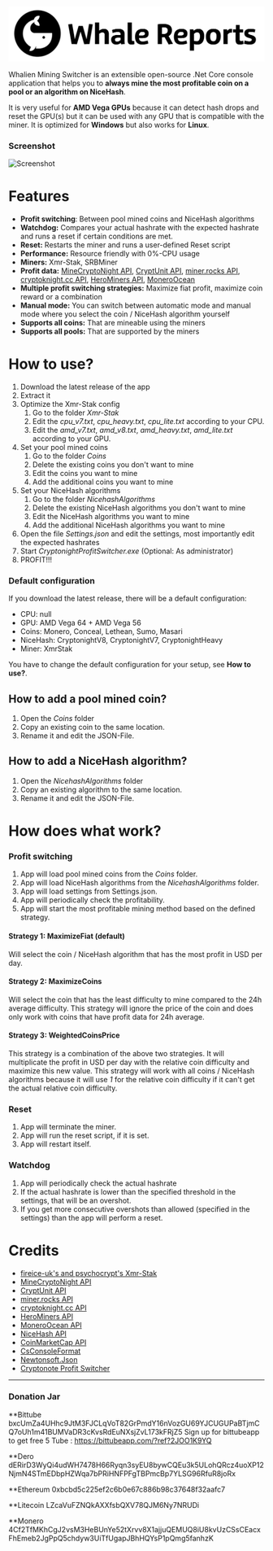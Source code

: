 
![Screenshot](Images/logo1.png?raw=true "Screenshot")

Whalien Mining Switcher is an extensible open-source .Net Core console application that helps you to **always mine the most profitable coin on a pool or an algorithm on NiceHash**.

It is very useful for **AMD Vega GPUs** because it can detect hash drops and reset the GPU(s) but it can be used with any GPU that is compatible with the miner.
It is optimized for **Windows** but also works for **Linux**.

### Screenshot

![Screenshot](screenshot.png?raw=true "Screenshot")

# Features

  - **Profit switching**: Between pool mined coins and NiceHash algorithms
  - **Watchdog:** Compares your actual hashrate with the expected hashrate and runs a reset if certain conditions are met.
  - **Reset:** Restarts the miner and runs a user-defined Reset script
  - **Performance:** Resource friendly with 0%-CPU usage
  - **Miners:** Xmr-Stak, SRBMiner
  - **Profit data:** [MineCryptoNight API](http://minecryptonight.net/api), [CryptUnit API](https://www.cryptunit.com/api/), [miner.rocks API](https://miner.rocks/), [cryptoknight.cc API](https://cryptoknight.cc/), [HeroMiners API](https://herominers.com/), [MoneroOcean](https://moneroocean.stream)
  - **Multiple profit switching strategies:** Maximize fiat profit, maximize coin reward or a combination
  - **Manual mode:** You can switch between automatic mode and manual mode where you select the coin / NiceHash algorithm yourself
  - **Supports all coins:** That are mineable using the miners
  - **Supports all pools:** That are supported by the miners


# How to use?

1. Download the latest release of the app
2. Extract it
3. Optimize the Xmr-Stak config
    1. Go to the folder *Xmr-Stak*
    2. Edit the *cpu_v7.txt*, *cpu_heavy.txt*, *cpu_lite.txt* according to your CPU.
    3. Edit the *amd_v7.txt*, *amd_v8.txt*, *amd_heavy.txt*, *amd_lite.txt* according to your GPU.
4. Set your pool mined coins
    1. Go to the folder *Coins*
    2. Delete the existing coins you don't want to mine
    3. Edit the coins you want to mine
    4. Add the additional coins you want to mine
4. Set your NiceHash algorithms
    1. Go to the folder *NicehashAlgorithms*
    2. Delete the existing NiceHash algorithms you don't want to mine
    3. Edit the NiceHash algorithms you want to mine
    4. Add the additional NiceHash algorithms you want to mine
5. Open the file *Settings.json* and edit the settings, most importantly edit the expected hashrates
6. Start *CryptonightProfitSwitcher.exe* (Optional: As administrator)
7. PROFIT!!!

### Default configuration

If you download the latest release, there will be a default configuration:

- CPU: null
- GPU: AMD Vega 64 + AMD Vega 56
- Coins: Monero, Conceal, Lethean, Sumo, Masari
- NiceHash: CryptonightV8, CryptonightV7, CryptonightHeavy
- Miner: XmrStak

You have to change the default configuration for your setup, see **How to use?**.

## How to add a pool mined coin?

1. Open the *Coins* folder
2. Copy an existing coin to the same location.
3. Rename it and edit the JSON-File.

## How to add a NiceHash algorithm?

1. Open the *NicehashAlgorithms* folder
2. Copy an existing algorithm to the same location.
3. Rename it and edit the JSON-File.

# How does what work?

### Profit switching

1. App will load pool mined coins from the *Coins* folder.
2. App will load NiceHash algorithms from the *NicehashAlgorithms* folder.
3. App will load settings from Settings.json.
4. App will periodically check the profitability.
5. App will start the most profitable mining method based on the defined strategy.

#### Strategy 1: MaximizeFiat (default)
Will select the coin / NiceHash algorithm that has the most profit in USD per day.
#### Strategy 2: MaximizeCoins
Will select the coin that has the least difficulty to mine compared to the 24h average difficulty.
This strategy will ignore the price of the coin and does only work with coins that have profit data for 24h average.
#### Strategy 3: WeightedCoinsPrice
This strategy is a combination of the above two strategies.
It will multiplicate the profit in USD per day with the relative coin difficulty and maximize this new value.
This strategy will work with all coins / NiceHash algorithms because it will use *1* for the relative coin difficulty if it can't get the actual relative coin difficulty.

### Reset

1. App will terminate the miner.
2. App will run the reset script, if it is set.
3. App will restart itself.

### Watchdog

1. App will periodically check the actual hashrate
2. If the actual hashrate is lower than the specified threshold in the settings, that will be an overshot.
3. If you get more consecutive overshots than allowed (specified in the settings) than the app will perform a reset.

# Credits

* [fireice-uk's and psychocrypt's Xmr-Stak](https://github.com/fireice-uk/xmr-stak)
* [MineCryptoNight API](http://minecryptonight.net/api)
* [CryptUnit API](https://www.cryptunit.com/api/)
* [miner.rocks API](https://miner.rocks/)
* [cryptoknight.cc API](https://cryptoknight.cc/)
* [HeroMiners API](https://herominers.com/)
* [MoneroOcean API](https://moneroocean.stream)
* [NiceHash API](https://www.nicehash.com/doc-api)
* [CoinMarketCap API](https://coinmarketcap.com/api/)
* [CsConsoleFormat](https://github.com/Athari/CsConsoleFormat)
* [Newtonsoft.Json](https://github.com/JamesNK/Newtonsoft.Json)
* [Cryptonote Profit Switcher](https://github.com/cryptoprofitswitcher)

---------------------------------------------------------------------------------

### Donation Jar

**Bittube 
bxcUmZa4UHhc9JtM3FJCLqVoT82GrPmdY16nVozGU69YJCUGUPaBTjmCQ7oUh1m41BUMVaDR3cKvsRdEuNXsjZvL173kFRjZ5
Sign up for bittubeapp to get free 5 Tube : https://bittubeapp.com/?ref?2JOO1K9YQ

**Dero
dERirD3WyQi4udWH7478H66Ryqn3syEU8bywCQEu3k5ULohQRcz4uoXP12NjmN4STmEDbpHZWqa7bPRiHNFPFgTBPmcBp7YLSG96RfuR8joRx

**Ethereum
0xbcbd5c225ef2c6b0e67c886b98c37648f32aafc7

**Litecoin
LZcaVuFZNQkAXXfsbQXV78QJM6Ny7NRUDi

**Monero
4Cf2TfMKhCgJ2vsM3HeBUnYe52tXrvv8X1ajjuQEMUQ8iU8kvUzCSsCEacxFhEmeb2JgPpQ5chdyw3UiTfUgapJBhHQYsP1pQmg5fanhzK